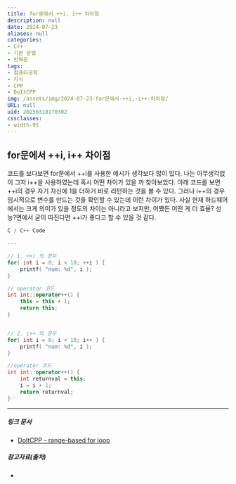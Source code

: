 ```yaml
---
title: for문에서 ++i, i++ 차이점
description: null
date: 2024-07-23
aliases: null
categories:
- C++
- 기본 문법
- 반복문
tags:
- 컴퓨터공학
- 지식
- CPP
- DoItCPP
img: /assets/img/2024-07-23-for문에서-++i,-i++-차이점/
URL: null
uid: 20250318170302
cssclasses:
- width-95
---
```

## for문에서 ++i, i++ 차이점

코드를 보다보면 for문에서 ++i를 사용한 예시가 생각보다 많이 있다.
나는 아무생각없이 그저 i++을 사용하였는데 혹시 어떤 차이가 있을 까 찾아보았다.
아래 코드를 보면 ++i의 경우 자기 자신에 1을 더하거 바로 리턴하는 것을 볼 수 있다.
그러나 i++의 경우 임시적으로 변수를 만드는 것을 확인할 수 있는데 이런 차이가 있다.
사실 현재 하드웨어에서는 크게 의미가 있을 정도의 차이는 아니라고 보지만, 어쨌든 어떤 게 더 효율? 성능?면에서 굳이 따진다면 ++i가 좋다고 할 수 있을 것 같다.
```cpp
C / C++ Code

---

// 1. ++i 의 경우
for( int i = 0; i < 10; ++i ) {
	printf( "num: %d", i );
}

// operator 코드
int int::operator++() {
	this = this + 1;
	return this;
}


// 2. i++ 의 경우
for( int i = 0; i < 10; i++ ) {
	printf( "num: %d", i );
}

//operator 코드
int int::operator++() {
	int returnval = this;
	i = i + 1;
	return returnval;
}
```

---
##### 링크 문서
- [DoItCPP - range-based for loop](/posts/c++/doitcpp/chapter01/C++-(Cpp))

##### 참고자료(출처)
- 
